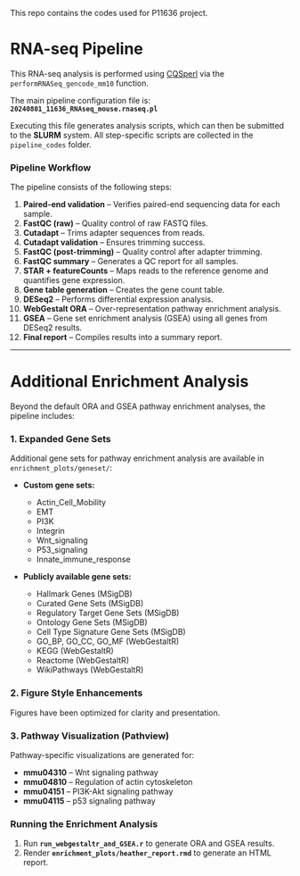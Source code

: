 This repo contains the codes used for P11636 project.

# RNA-seq Pipeline  

This RNA-seq analysis is performed using [CQSperl](https://github.com/shengqh/cqsperl) via the `performRNASeq_gencode_mm10` function.  

The main pipeline configuration file is:  
**`20240801_11636_RNAseq_mouse.rnaseq.pl`**  

Executing this file generates analysis scripts, which can then be submitted to the **SLURM** system. All step-specific scripts are collected in the `pipeline_codes` folder.  

### Pipeline Workflow  

The pipeline consists of the following steps:  

1. **Paired-end validation** – Verifies paired-end sequencing data for each sample.  
2. **FastQC (raw)** – Quality control of raw FASTQ files.  
3. **Cutadapt** – Trims adapter sequences from reads.  
4. **Cutadapt validation** – Ensures trimming success.  
5. **FastQC (post-trimming)** – Quality control after adapter trimming.  
6. **FastQC summary** – Generates a QC report for all samples.  
7. **STAR + featureCounts** – Maps reads to the reference genome and quantifies gene expression.  
8. **Gene table generation** – Creates the gene count table.  
9. **DESeq2** – Performs differential expression analysis.  
10. **WebGestalt ORA** – Over-representation pathway enrichment analysis.  
11. **GSEA** – Gene set enrichment analysis (GSEA) using all genes from DESeq2 results.  
12. **Final report** – Compiles results into a summary report.  

---

# Additional Enrichment Analysis  

Beyond the default ORA and GSEA pathway enrichment analyses, the pipeline includes:  

### 1. Expanded Gene Sets  
Additional gene sets for pathway enrichment analysis are available in `enrichment_plots/geneset/`:  

- **Custom gene sets:**  
  - Actin_Cell_Mobility  
  - EMT  
  - PI3K  
  - Integrin  
  - Wnt_signaling  
  - P53_signaling  
  - Innate_immune_response  

- **Publicly available gene sets:**  
  - Hallmark Genes (MSigDB)  
  - Curated Gene Sets (MSigDB)  
  - Regulatory Target Gene Sets (MSigDB)  
  - Ontology Gene Sets (MSigDB)  
  - Cell Type Signature Gene Sets (MSigDB)  
  - GO_BP, GO_CC, GO_MF (WebGestaltR)  
  - KEGG (WebGestaltR)  
  - Reactome (WebGestaltR)  
  - WikiPathways (WebGestaltR)  

### 2. Figure Style Enhancements  
Figures have been optimized for clarity and presentation.  

### 3. Pathway Visualization (Pathview)  
Pathway-specific visualizations are generated for:  

- **mmu04310** – Wnt signaling pathway  
- **mmu04810** – Regulation of actin cytoskeleton  
- **mmu04151** – PI3K-Akt signaling pathway  
- **mmu04115** – p53 signaling pathway  

### Running the Enrichment Analysis  

1. Run **`run_webgestaltr_and_GSEA.r`** to generate ORA and GSEA results.  
2. Render **`enrichment_plots/heather_report.rmd`** to generate an HTML report.  

